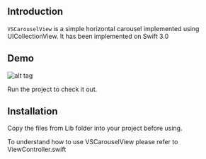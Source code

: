 ## Introduction
`VSCarouselView` is a simple horizontal carousel implemented using UICollectionView. It has been implemented on Swift 3.0

## Demo
![alt tag](https://i.imgur.com/kTs9sBh.gif)

Run the project to check it out.

## Installation
Copy the files from Lib folder into your project before using.

To understand how to use VSCarouselView please refer to ViewController.swift
